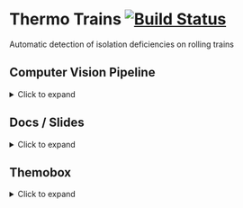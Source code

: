 # Thermo Trains [![Build Status](https://travis-ci.com/sebastianhaeni/thermotrains.svg?token=qgj44e18REfhtFnW25Z2&branch=master)](https://travis-ci.com/sebastianhaeni/thermotrains)

Automatic detection of isolation deficiencies on rolling trains

## Computer Vision Pipeline
<details>
  <summary>Click to expand</summary>
  
  ### Getting started
  
  * Install OpenCV on your machine and add the `bin` directory to your `PATH` variable.
  * To run the Java program, add `-Djava.library.path=lib` as VM option.
  
</details>

## Docs / Slides
<details>
  <summary>Click to expand</summary>
    
  ### Prerequisites

  * [PrinceXML](https://www.princexml.com)
  * [Node.js](https://nodejs.org/en)
    
  ### Getting started

  Execute the following command to install all the dependencies:
   
  `npm install`
  
  **Useful commands:**
  
  * serve docs: `npm run docs`
  * serve slides: `npm run slides`
  * create PDF file: `npm run build`

</details>

## Themobox
<details>
  <summary>Click to expand</summary>
    
  ### Prerequisites
  
  * Visual Studio
  * [FLIR Atlas SDK](http://flir.custhelp.com/app/devResources/fl_devResources) (needs registration)
  * Docker (to easily create a redis instance)
  
  ### Redis
  
  To create a local redis instance, use the following command:
  
  `docker run -p 6379:6379 --name thermobox-redis -d redis`
  
  To connect to it and execute commands, use the following command:
  
  `docker run -it --link thermobox-redis:redis --rm redis redis-cli -h redis -p 6379`
  
  #### Pub commands
  
  * `publish cmd:capture:start <timestamp>` Tells subscribers to start capturing
  * `publish cmd:capture:stop <timestamp>` Tells subscribers to stop capturing and send the gathered artifacts to either `zip` or `send`
  * `publish cmd:delivery:send <file>` Uploads the file to a remote server

</details>

